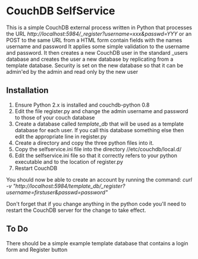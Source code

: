 CouchDB SelfService
====================================================

This is a simple CouchDB external process written in Python that processes the URL *http://localhost:5984/_register?username=xxx&passwd=YYY* or an POST to the same URL from a HTML form contain fields with the names username and password
It applies some simple validation to the username and password. It then creates a new CouchDB user in the standard _users database and creates the user a new database by replicating from a template database. Security is set on the new database so that it can be admin'ed by the admin and read only by the new user

Installation
-----------------------------------------------------

1. Ensure Python 2.x is installed and couchdb-python 0.8
2. Edit the file register.py and change the admin username and password to those of your couch database
3. Create a database called *template_db* that will be used as a template database for each user. If you call this database something else then edit the appropriate line in register.py
4. Create a directory and copy the three python files into it. 
5. Copy the selfservice.ini file into the directory <couchinstall>//etc/couchdb/local.d/
6. Edit the selfservice.ini file so that it correctly refers to your python executable and to the location of register.py
7. Restart CouchDB

You should now be able to create an account by running the command:
    *curl -v "http://localhost:5984/template_db/_register?username=firstuser&passwd=password"*
    
Don't forget that if you change anything in the python code you'll need to restart the CouchDB server for the change to take effect.

To Do
-------------------
There should be a simple example template database that contains a login form and Register button